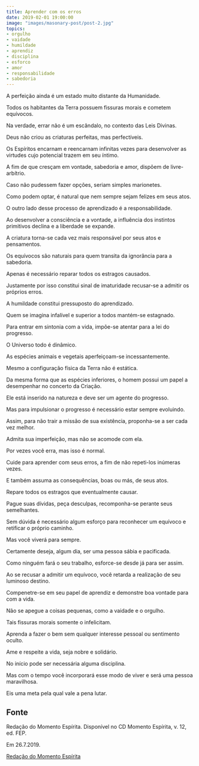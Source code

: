 ```yaml
---
title: Aprender com os erros
date: 2019-02-01 19:00:00
image: "images/masonary-post/post-2.jpg"
topics: 
- orgulho
- vaidade
- humildade
- aprendiz
- disciplina
- esforco
- amor
- responsabilidade
- sabedoria
---
```


A perfeição ainda é um estado muito distante da Humanidade.

Todos os habitantes da Terra possuem fissuras morais e cometem equívocos.

Na verdade, errar não é um escândalo, no contexto das Leis Divinas.

Deus não criou as criaturas perfeitas, mas perfectíveis.

Os Espíritos encarnam e reencarnam infinitas vezes para desenvolver as virtudes
cujo potencial trazem em seu íntimo.

A fim de que cresçam em vontade, sabedoria e amor, dispõem de livre-arbítrio.

Caso não pudessem fazer opções, seriam simples marionetes.

Como podem optar, é natural que nem sempre sejam felizes em seus atos.

O outro lado desse processo de aprendizado é a responsabilidade.

Ao desenvolver a consciência e a vontade, a influência dos instintos primitivos
declina e a liberdade se expande.

A criatura torna-se cada vez mais responsável por seus atos e pensamentos.

Os equívocos são naturais para quem transita da ignorância para a sabedoria.

Apenas é necessário reparar todos os estragos causados.

Justamente por isso constitui sinal de imaturidade recusar-se a admitir os
próprios erros.

A humildade constitui pressuposto do aprendizado.

Quem se imagina infalível e superior a todos mantém-se estagnado.

Para entrar em sintonia com a vida, impõe-se atentar para a lei do progresso.

O Universo todo é dinâmico.

As espécies animais e vegetais aperfeiçoam-se incessantemente.

Mesmo a configuração física da Terra não é estática.

Da mesma forma que as espécies inferiores, o homem possui um papel a
desempenhar no concerto da Criação.

Ele está inserido na natureza e deve ser um agente do progresso.

Mas para impulsionar o progresso é necessário estar sempre evoluindo.

Assim, para não trair a missão de sua existência, proponha-se a ser cada vez
melhor.

Admita sua imperfeição, mas não se acomode com ela.

Por vezes você erra, mas isso é normal.

Cuide para aprender com seus erros, a fim de não repeti-los inúmeras vezes.

E também assuma as consequências, boas ou más, de seus atos.

Repare todos os estragos que eventualmente causar.

Pague suas dívidas, peça desculpas, recomponha-se perante seus semelhantes.

Sem dúvida é necessário algum esforço para reconhecer um equívoco e retificar o
próprio caminho.

Mas você viverá para sempre.

Certamente deseja, algum dia, ser uma pessoa sábia e pacificada.

Como ninguém fará o seu trabalho, esforce-se desde já para ser assim.

Ao se recusar a admitir um equívoco, você retarda a realização de seu luminoso
destino.

Compenetre-se em seu papel de aprendiz e demonstre boa vontade para com a vida.

Não se apegue a coisas pequenas, como a vaidade e o orgulho.

Tais fissuras morais somente o infelicitam.

Aprenda a fazer o bem sem qualquer interesse pessoal ou sentimento oculto.

Ame e respeite a vida, seja nobre e solidário.

No início pode ser necessária alguma disciplina.

Mas com o tempo você incorporará esse modo de viver e será uma pessoa
maravilhosa.

Eis uma meta pela qual vale a pena lutar.

## Fonte
Redação do Momento Espírita.
Disponível no CD Momento Espírita, v. 12, ed. FEP.

Em 26.7.2019.

 
[Redação do Momento Espírita](http://momento.com.br/pt/ler_texto.php?id=5804)
